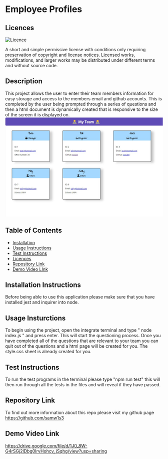 # Employee Profiles 

## Licences 

![Licence](https://img.shields.io/badge/licence-MIT%20Licence-blue)

A short and simple permissive license with conditions only requiring preservation of copyright and license notices. Licensed works, modifications, and larger works may be distributed under different terms and without source code.
## Description

This project allows the user to enter their team members information for easy storage and access to the members email and github accounts. This is completed by the user being prompted through a series of questions and then a html document is dynamically created that is responsive to the size of the screen it is displayed on. 
<img src='assets\example screenshot.jpg'/>
## Table of Contents

- [Installation](#installation-instructions)
- [Usage Instructions](#usage-instructions)
- [Test Instructions](#test-instructions)
- [Licences](#licences)
- [Repository Link](#repository-link)
- [Demo Video LInk](#demo-video-link)

## Installation Instructions

Before being able to use this application please make sure that you have installed jest and inquirer into node. 

## Usage Insturctions

To begin using the project, open the integrate terminal and type " node index.js " and press enter. This will start the questioning process. Once you have completed all of the questions that are relevant to your team you can quit out of the questions and a html page will be created for you. The style.css sheet is already created for you. 

## Test Instructions

To run the test programs in the terminal please type "npm run test" this will then run through all the tests in the files and will reveal if they have passed. 

## Repository Link
To find out more information about this repo please visit my github page https://github.com/samw1s3

## Demo Video Link
https://drive.google.com/file/d/1J0_8W-G4rSGj2lDbg0IrvHohcv_jSqhg/view?usp=sharing
